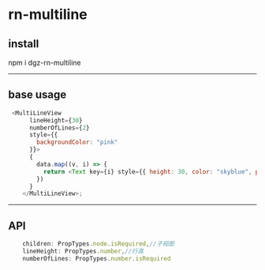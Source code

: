 # rn-multiline

install
--------
npm i dgz-rn-multiline

------
base usage
----
```javascript
 <MultiLineView
      lineHeight={30}
      numberOfLines={2}
      style={{
        backgroundColor: "pink"
      }}>
      {
        data.map((v, i) => {
          return <Text key={i} style={{ height: 30, color: "skyblue", padding: 5 }}>{v}</Text>;
        })
      }
    </MultiLineView>;
```
--------
API
-----
```javascript
    children: PropTypes.node.isRequired,//子视图
    lineHeight: PropTypes.number,//行高
    numberOfLines: PropTypes.number.isRequired
 ```
